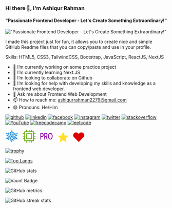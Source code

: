 ### Hi there 👋, I'm Ashiqur Rahman
#### "Passionate Frontend Developer - Let's Create Something Extraordinary!"
!["Passionate Frontend Developer - Let's Create Something Extraordinary!"](https://media.licdn.com/dms/image/D5616AQGRQ-0SH5_A-Q/profile-displaybackgroundimage-shrink_350_1400/0/1707310764519?e=1719446400&v=beta&t=200Z1nW9WOmF9MLHzMFWcrsII2t84_Psh3C-fu_Jzvk)

I made this project just for fun, it allows you to create nice and simple GitHub Readme files that you can copy/paste and use in your profile.

Skills: HTML5, CSS3, TailwindCSS, Bootstrap, JavaScript, ReactJS, NextJS

- 🔭 I’m currently working on some practice project 
- 🌱 I’m currently learning Next.JS 
- 👯 I’m looking to collaborate on Github 
- 🤔 I’m looking for help with developing my skills and knowledge as a frontend web developer. 
- 💬 Ask me about Frontend Web Development 
- 📫 How to reach me: ashiqurrahman2279@gmail.com 
- 😄 Pronouns: He/Him 


[<img src='https://cdn.jsdelivr.net/npm/simple-icons@3.0.1/icons/github.svg' alt='github' height='40'>](https://github.com/ashiqur2279)  [<img src='https://cdn.jsdelivr.net/npm/simple-icons@3.0.1/icons/linkedin.svg' alt='linkedin' height='40'>](https://www.linkedin.com/in/ashiqur2279/)  [<img src='https://cdn.jsdelivr.net/npm/simple-icons@3.0.1/icons/facebook.svg' alt='facebook' height='40'>](https://www.facebook.com/ashiqur2279)  [<img src='https://cdn.jsdelivr.net/npm/simple-icons@3.0.1/icons/instagram.svg' alt='instagram' height='40'>](https://www.instagram.com/ashiqur2279/)  [<img src='https://cdn.jsdelivr.net/npm/simple-icons@3.0.1/icons/twitter.svg' alt='twitter' height='40'>](https://twitter.com/ashiqur2279)  [<img src='https://cdn.jsdelivr.net/npm/simple-icons@3.0.1/icons/stackoverflow.svg' alt='stackoverflow' height='40'>](https://stackoverflow.com/users/ashiqur2279)  [<img src='https://cdn.jsdelivr.net/npm/simple-icons@3.0.1/icons/youtube.svg' alt='YouTube' height='40'>](https://www.youtube.com/channel/ashiqur2279)  [<img src='https://cdn.jsdelivr.net/npm/simple-icons@3.0.1/icons/freecodecamp.svg' alt='freecodecamp' height='40'>](https://www.freecodecamp.org/Ashiqur2279)  [<img src='https://cdn.jsdelivr.net/npm/simple-icons@3.0.1/icons/leetcode.svg' alt='leetcode' height='40'>](https://leetcode.com/ashiqur2279/)  

<a href='https://archiveprogram.github.com/'><img src='https://raw.githubusercontent.com/acervenky/animated-github-badges/master/assets/acbadge.gif' width='40' height='40'></a> <a href='https://docs.github.com/en/developers'><img src='https://raw.githubusercontent.com/acervenky/animated-github-badges/master/assets/devbadge.gif' width='40' height='40'></a> <a href='https://github.com/pricing'><img src='https://raw.githubusercontent.com/acervenky/animated-github-badges/master/assets/pro.gif' width='40' height='40'></a> <a href='https://stars.github.com/'><img src='https://raw.githubusercontent.com/acervenky/animated-github-badges/master/assets/starbadge.gif' width='35' height='35'></a> <a href='https://docs.github.com/en/github/supporting-the-open-source-community-with-github-sponsors'><img src='https://raw.githubusercontent.com/acervenky/animated-github-badges/master/assets/sponsorbadge.gif' width='35' height='35'></a> 

[![trophy](https://github-profile-trophy.vercel.app/?username=ashiqur2279)](https://github.com/ryo-ma/github-profile-trophy)

[![Top Langs](https://github-readme-stats.vercel.app/api/top-langs/?username=ashiqur2279)](https://github.com/anuraghazra/github-readme-stats)

![GitHub stats](https://github-readme-stats.vercel.app/api?username=ashiqur2279&show_icons=true)  

![Vaunt Badge](https://api.vaunt.dev/v1/github/entities/ashiqur2279/contributions?format=svg&private=false)  

![GitHub metrics](https://metrics.lecoq.io/ashiqur2279)  

![GitHub streak stats](https://streak-stats.demolab.com/?user=ashiqur2279)  


